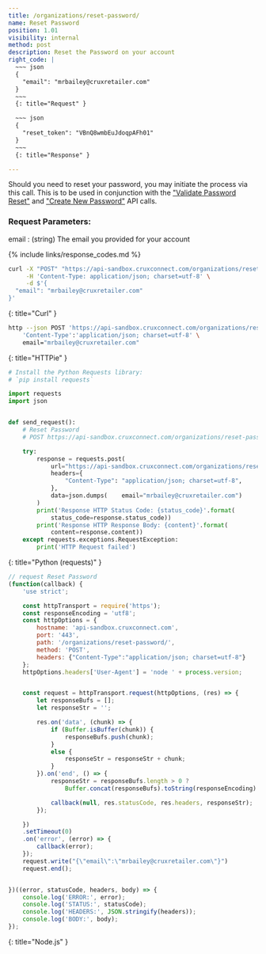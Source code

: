 ```yaml
---
title: /organizations/reset-password/
name: Reset Password
position: 1.01
visibility: internal
method: post
description: Reset the Password on your account
right_code: |
  ~~~ json
  {
    "email": "mrbailey@cruxretailer.com"
  }
  ~~~
  {: title="Request" }

  ~~~ json
  {
    "reset_token": "VBnQ8wmbEuJdoqpAFh01"
  }
  ~~~
  {: title="Response" }

---
```

Should you need to reset your password, you may initiate the process via this call. This is to be used in conjunction with the ["Validate Password Reset"](#organizationpassword-reset) and ["Create New Password"](#organizationpassword-create) API calls.

### Request Parameters:

email
: (string) The email you provided for your account

{% include links/response_codes.md %}


~~~ bash
curl -X "POST" "https://api-sandbox.cruxconnect.com/organizations/reset-password/" \
     -H 'Content-Type: application/json; charset=utf-8' \
     -d $'{
  "email": "mrbailey@cruxretailer.com"
}'

~~~
{: title="Curl" }

~~~ bash
http --json POST 'https://api-sandbox.cruxconnect.com/organizations/reset-password/' \
    'Content-Type':'application/json; charset=utf-8' \
    email="mrbailey@cruxretailer.com"

~~~
{: title="HTTPie" }

~~~ python
# Install the Python Requests library:
# `pip install requests`

import requests
import json


def send_request():
    # Reset Password
    # POST https://api-sandbox.cruxconnect.com/organizations/reset-password/

    try:
        response = requests.post(
            url="https://api-sandbox.cruxconnect.com/organizations/reset-password/",
            headers={
                "Content-Type": "application/json; charset=utf-8",
            },
            data=json.dumps(    email="mrbailey@cruxretailer.com")
        )
        print('Response HTTP Status Code: {status_code}'.format(
            status_code=response.status_code))
        print('Response HTTP Response Body: {content}'.format(
            content=response.content))
    except requests.exceptions.RequestException:
        print('HTTP Request failed')

~~~
{: title="Python (requests)" }

~~~ javascript
// request Reset Password
(function(callback) {
    'use strict';

    const httpTransport = require('https');
    const responseEncoding = 'utf8';
    const httpOptions = {
        hostname: 'api-sandbox.cruxconnect.com',
        port: '443',
        path: '/organizations/reset-password/',
        method: 'POST',
        headers: {"Content-Type":"application/json; charset=utf-8"}
    };
    httpOptions.headers['User-Agent'] = 'node ' + process.version;


    const request = httpTransport.request(httpOptions, (res) => {
        let responseBufs = [];
        let responseStr = '';

        res.on('data', (chunk) => {
            if (Buffer.isBuffer(chunk)) {
                responseBufs.push(chunk);
            }
            else {
                responseStr = responseStr + chunk;
            }
        }).on('end', () => {
            responseStr = responseBufs.length > 0 ?
                Buffer.concat(responseBufs).toString(responseEncoding) : responseStr;

            callback(null, res.statusCode, res.headers, responseStr);
        });

    })
    .setTimeout(0)
    .on('error', (error) => {
        callback(error);
    });
    request.write("{\"email\":\"mrbailey@cruxretailer.com\"}")
    request.end();


})((error, statusCode, headers, body) => {
    console.log('ERROR:', error);
    console.log('STATUS:', statusCode);
    console.log('HEADERS:', JSON.stringify(headers));
    console.log('BODY:', body);
});

~~~
{: title="Node.js" }
